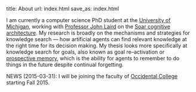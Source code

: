 title: About
url: index.html
save_as: index.html

I am currently a computer science PhD student at the [University of Michigan](http://umich.edu/), working with [Professor John Laird](http://ai.eecs.umich.edu/people/laird/) on the [Soar cognitive architecture](http://soar.eecs.umich.edu/).
My research is broadly on the mechanisms and strategies for knowledge search &mdash; how artificial agents can find relevant knowledge at the right time for its decision making.
My thesis looks more specifically at knowledge search for goals, also known as goal re&ndash;activation or [prospective memory](http://en.wikipedia.org/wiki/Prospective_memory), which is the ability for agents to remember to do things in the future despite continual forgetting.

<span id="news">NEWS</span> (2015-03-31): I will be joining the faculty of [Occidental College](http://oxy.edu/) starting Fall 2015.
